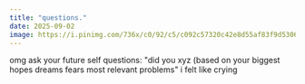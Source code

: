```yaml
---
title: "questions."
date: 2025-09-02
image: https://i.pinimg.com/736x/c0/92/c5/c092c57320c42e8d55af83f9d5306314.jpg
---
```


omg ask your future self questions: "did you xyz (based on your biggest hopes dreams fears most relevant problems" i felt like crying

